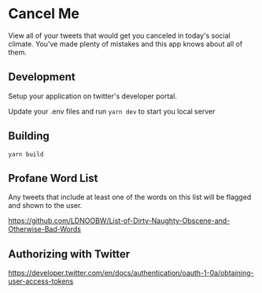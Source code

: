 # Cancel Me

View all of your tweets that would get you canceled in today's social climate. You've made plenty of mistakes and this app knows about all of them.

## Development

Setup your application on twitter's developer portal.

Update your .env files and run `yarn dev` to start you local server

## Building

`yarn build`

## Profane Word List

Any tweets that include at least one of the words on this list will be flagged and shown to the user.

https://github.com/LDNOOBW/List-of-Dirty-Naughty-Obscene-and-Otherwise-Bad-Words

## Authorizing with Twitter

https://developer.twitter.com/en/docs/authentication/oauth-1-0a/obtaining-user-access-tokens
